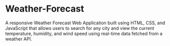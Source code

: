 # Weather-Forecast
A responsive Weather Forecast Web Application built using HTML, CSS, and JavaScript that allows users to search for any city and view the current temperature, humidity, and wind speed using real-time data fetched from a weather API.
